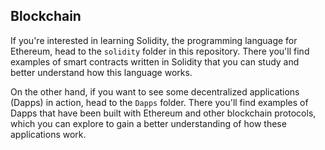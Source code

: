 ## Blockchain

If you're interested in learning Solidity, the programming language for Ethereum, head to the `solidity` folder in this repository. There you'll find examples of smart contracts written in Solidity that you can study and better understand how this language works.

On the other hand, if you want to see some decentralized applications (Dapps) in action, head to the `Dapps` folder. There you'll find examples of Dapps that have been built with Ethereum and other blockchain protocols, which you can explore to gain a better understanding of how these applications work.




